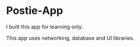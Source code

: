 # Postie-App
I built this app for learning only.


This app uses networking, database and UI libraries.
